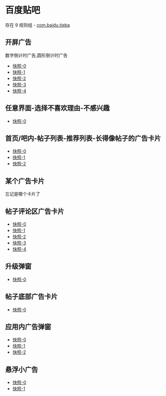 # 百度贴吧

存在 9 规则组 - [com.baidu.tieba](/src/apps/com.baidu.tieba.ts)

## 开屏广告

数字倒计时广告,圆形倒计时广告

- [快照-0](https://i.gkd.li/import/12775906)
- [快照-1](https://i.gkd.li/import/12566191)
- [快照-2](https://i.gkd.li/import/12870916)
- [快照-3](https://i.gkd.li/import/13233500)
- [快照-4](https://i.gkd.li/import/import/13168386)

## 任意界面-选择不喜欢理由-不感兴趣

- [快照-0](https://i.gkd.li/import/12775914)

## 首页/吧内-帖子列表-推荐列表-长得像帖子的广告卡片

- [快照-0](https://i.gkd.li/import/12775930)
- [快照-1](https://i.gkd.li/import/import/12840951)
- [快照-2](https://i.gkd.li/import/import/13060892)

## 某个广告卡片

忘记是哪个卡片了

## 帖子评论区广告卡片

- [快照-0](https://i.gkd.li/import/12775913)
- [快照-1](https://i.gkd.li/import/13043133)
- [快照-2](https://i.gkd.li/import/13054256)
- [快照-3](https://i.gkd.li/import/12775916)
- [快照-4](https://i.gkd.li/import/12775892)

## 升级弹窗

- [快照-0](https://i.gkd.li/import/import/12496934)

## 帖子底部广告卡片

- [快照-0](https://i.gkd.li/import/12775882)

## 应用内广告弹窗

- [快照-0](https://i.gkd.li/import/import/13060891)
- [快照-1](https://i.gkd.li/import/import/13222361)
- [快照-2](https://i.gkd.li/import/import/13168383)

## 悬浮小广告

- [快照-0](https://i.gkd.li/import/import/13115167)
- [快照-1](https://i.gkd.li/import/13296280)

